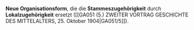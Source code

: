 
**Neue Organisationsform**, die die **Stammeszugehörigkeit** durch **Lokalzugehörigkeit** ersetzt ([[GA051 (5.) ZWEITER VORTRAG GESCHICHTE DES MITTELALTERS, 25. Oktober 1904|GA051/5]]).
